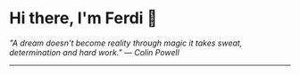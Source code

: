 <h1>Hi there, I'm Ferdi 👋</h1>

<p><em>
  "A dream doesn't become reality through magic it takes sweat, determination and hard work." — Colin Powell
</em></p>

---
